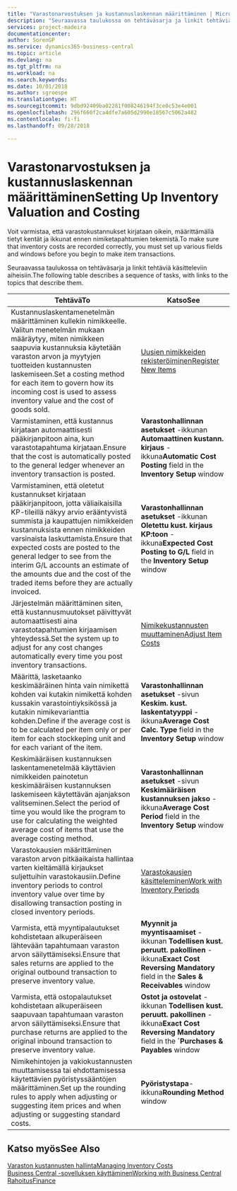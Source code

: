 ```yaml
---
title: "Varastonarvostuksen ja kustannuslaskennan määrittäminen | Microsoft Docs"
description: "Seuraavassa taulukossa on tehtäväsarja ja linkit tehtäviä käsitteleviin aiheisiin."
services: project-madeira
documentationcenter: 
author: SorenGP
ms.service: dynamics365-business-central
ms.topic: article
ms.devlang: na
ms.tgt_pltfrm: na
ms.workload: na
ms.search.keywords: 
ms.date: 10/01/2018
ms.author: sgroespe
ms.translationtype: HT
ms.sourcegitcommit: 9dbd92409ba02281f008246194f3ce0c53e4e001
ms.openlocfilehash: 296f660f2ca4dfe7a605d2990e18567c5062a482
ms.contentlocale: fi-fi
ms.lasthandoff: 09/28/2018

---
```

# <a name="setting-up-inventory-valuation-and-costing"></a><span data-ttu-id="6d95a-103">Varastonarvostuksen ja kustannuslaskennan määrittäminen</span><span class="sxs-lookup"><span data-stu-id="6d95a-103">Setting Up Inventory Valuation and Costing</span></span>
<span data-ttu-id="6d95a-104">Voit varmistaa, että varastokustannukset kirjataan oikein, määrittämällä tietyt kentät ja ikkunat ennen nimiketapahtumien tekemistä.</span><span class="sxs-lookup"><span data-stu-id="6d95a-104">To make sure that inventory costs are recorded correctly, you must set up various fields and windows before you begin to make item transactions.</span></span>

<span data-ttu-id="6d95a-105">Seuraavassa taulukossa on tehtäväsarja ja linkit tehtäviä käsitteleviin aiheisiin.</span><span class="sxs-lookup"><span data-stu-id="6d95a-105">The following table describes a sequence of tasks, with links to the topics that describe them.</span></span>

|<span data-ttu-id="6d95a-106">**Tehtävä**</span><span class="sxs-lookup"><span data-stu-id="6d95a-106">**To**</span></span>|<span data-ttu-id="6d95a-107">**Katso**</span><span class="sxs-lookup"><span data-stu-id="6d95a-107">**See**</span></span>|  
|------------|-------------|  
|<span data-ttu-id="6d95a-108">Kustannuslaskentamenetelmän määrittäminen kullekin nimikkeelle. Valitun menetelmän mukaan määräytyy, miten nimikkeen saapuvia kustannuksia käytetään varaston arvon ja myytyjen tuotteiden kustannusten laskemiseen.</span><span class="sxs-lookup"><span data-stu-id="6d95a-108">Set a costing method for each item to govern how its incoming cost is used to assess inventory value and the cost of goods sold.</span></span>|[<span data-ttu-id="6d95a-109">Uusien nimikkeiden rekisteröiminen</span><span class="sxs-lookup"><span data-stu-id="6d95a-109">Register New Items</span></span>](inventory-how-register-new-items.md)|  
|<span data-ttu-id="6d95a-110">Varmistaminen, että kustannus kirjataan automaattisesti pääkirjanpitoon aina, kun varastotapahtuma kirjataan.</span><span class="sxs-lookup"><span data-stu-id="6d95a-110">Ensure that the cost is automatically posted to the general ledger whenever an inventory transaction is posted.</span></span>|<span data-ttu-id="6d95a-111">**Varastonhallinnan asetukset** -ikkunan **Automaattinen kustann. kirjaus** -ikkuna</span><span class="sxs-lookup"><span data-stu-id="6d95a-111">**Automatic Cost Posting** field in the **Inventory Setup** window</span></span>|  
|<span data-ttu-id="6d95a-112">Varmistaminen, että oletetut kustannukset kirjataan pääkirjanpitoon, jotta väliaikaisilla KP-tileillä näkyy arvio erääntyvistä summista ja kaupattujen nimikkeiden kustannuksista ennen nimikkeiden varsinaista laskuttamista.</span><span class="sxs-lookup"><span data-stu-id="6d95a-112">Ensure that expected costs are posted to the general ledger to see from the interim G/L accounts an estimate of the amounts due and the cost of the traded items before they are actually invoiced.</span></span>|<span data-ttu-id="6d95a-113">**Varastonhallinnan asetukset** -ikkunan **Oletettu kust. kirjaus KP:toon** -ikkuna</span><span class="sxs-lookup"><span data-stu-id="6d95a-113">**Expected Cost Posting to G/L** field in the **Inventory Setup** window</span></span>|  
|<span data-ttu-id="6d95a-114">Järjestelmän määrittäminen siten, että kustannusmuutokset päivittyvät automaattisesti aina varastotapahtumien kirjaamisen yhteydessä.</span><span class="sxs-lookup"><span data-stu-id="6d95a-114">Set the system up to adjust for any cost changes automatically every time you post inventory transactions.</span></span>|[<span data-ttu-id="6d95a-115">Nimikekustannusten muuttaminen</span><span class="sxs-lookup"><span data-stu-id="6d95a-115">Adjust Item Costs</span></span>](inventory-how-adjust-item-costs.md)|  
|<span data-ttu-id="6d95a-116">Määrittä, lasketaanko keskimääräinen hinta vain nimikettä kohden vai kutakin nimikettä kohden kussakin varastointiyksikössä ja kutakin nimikevarianttia kohden.</span><span class="sxs-lookup"><span data-stu-id="6d95a-116">Define if the average cost is to be calculated per item only or per item for each stockkeping unit and for each variant of the item.</span></span>|<span data-ttu-id="6d95a-117">**Varastonhallinnan asetukset** -sivun **Keskim. kust. laskentatyyppi** -ikkuna</span><span class="sxs-lookup"><span data-stu-id="6d95a-117">**Average Cost Calc. Type** field in the **Inventory Setup** window</span></span>|  
|<span data-ttu-id="6d95a-118">Keskimääräisen kustannuksen laskentamenetelmää käyttävien nimikkeiden painotetun keskimääräisen kustannuksen laskemiseen käytettävän ajanjakson valitseminen.</span><span class="sxs-lookup"><span data-stu-id="6d95a-118">Select the period of time you would like the program to use for calculating the weighted average cost of items that use the average costing method.</span></span>|<span data-ttu-id="6d95a-119">**Varastonhallinnan asetukset** -sivun **Keskimääräisen kustannuksen jakso** -ikkuna</span><span class="sxs-lookup"><span data-stu-id="6d95a-119">**Average Cost Period** field in the **Inventory Setup** window</span></span>|  
|<span data-ttu-id="6d95a-120">Varastokausien määrittäminen varaston arvon pitkäaikaista hallintaa varten kieltämällä kirjaukset suljettuihin varastokausiin.</span><span class="sxs-lookup"><span data-stu-id="6d95a-120">Define inventory periods to control inventory value over time by disallowing transaction posting in closed inventory periods.</span></span>|[<span data-ttu-id="6d95a-121">Varastokausien käsitteleminen</span><span class="sxs-lookup"><span data-stu-id="6d95a-121">Work with Inventory Periods</span></span>](finance-how-to-work-with-inventory-periods.md)|  
|<span data-ttu-id="6d95a-122">Varmista, että myyntipalautukset kohdistetaan alkuperäiseen lähtevään tapahtumaan varaston arvon säilyttämiseksi.</span><span class="sxs-lookup"><span data-stu-id="6d95a-122">Ensure that sales returns are applied to the original outbound transaction to preserve inventory value.</span></span>|<span data-ttu-id="6d95a-123">**Myynnit ja myyntisaamiset** -ikkunan **Todellisen kust. peruutt. pakollinen** -ikkuna</span><span class="sxs-lookup"><span data-stu-id="6d95a-123">**Exact Cost Reversing Mandatory** field in the **Sales & Receivables** window</span></span>|  
|<span data-ttu-id="6d95a-124">Varmista, että ostopalautukset kohdistetaan alkuperäiseen saapuvaan tapahtumaan varaston arvon säilyttämiseksi.</span><span class="sxs-lookup"><span data-stu-id="6d95a-124">Ensure that purchase returns are applied to the original inbound transaction to preserve inventory value.</span></span>|<span data-ttu-id="6d95a-125">**Ostot ja ostovelat** -ikkunan **Todellisen kust. peruutt. pakollinen** -ikkuna</span><span class="sxs-lookup"><span data-stu-id="6d95a-125">**Exact Cost Reversing Mandatory** field in the **´Purchases & Payables** window</span></span>|
|<span data-ttu-id="6d95a-126">Nimikehintojen ja vakiokustannusten muuttamisessa tai ehdottamisessa käytettävien pyöristyssääntöjen määrittäminen.</span><span class="sxs-lookup"><span data-stu-id="6d95a-126">Set up the rounding rules to apply when adjusting or suggesting item prices and when adjusting or suggesting standard costs.</span></span>|<span data-ttu-id="6d95a-127">**Pyöristystapa**-ikkuna</span><span class="sxs-lookup"><span data-stu-id="6d95a-127">**Rounding Method** window</span></span>|  

## <a name="see-also"></a><span data-ttu-id="6d95a-128">Katso myös</span><span class="sxs-lookup"><span data-stu-id="6d95a-128">See Also</span></span>  
[<span data-ttu-id="6d95a-129">Varaston kustannusten hallinta</span><span class="sxs-lookup"><span data-stu-id="6d95a-129">Managing Inventory Costs</span></span>](finance-manage-inventory-costs.md)  
[<span data-ttu-id="6d95a-130">Business Central -sovelluksen käyttäminen</span><span class="sxs-lookup"><span data-stu-id="6d95a-130">Working with Business Central</span></span>](ui-work-product.md)  
[<span data-ttu-id="6d95a-131">Rahoitus</span><span class="sxs-lookup"><span data-stu-id="6d95a-131">Finance</span></span>](finance.md)  

